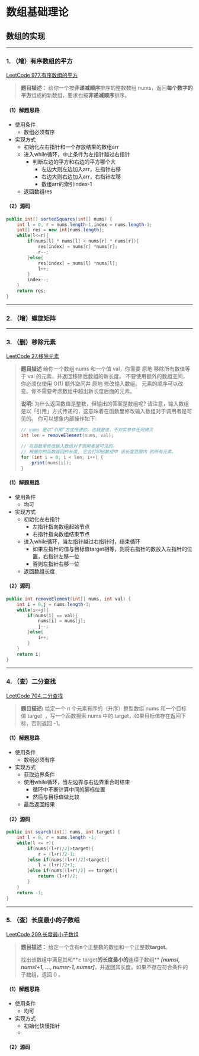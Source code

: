 # 数组基础理论

## 数组的实现

---

### 1. （增）有序数组的平方

[LeetCode 977.有序数组的平方](https://leetcode-cn.com/problems/squares-of-a-sorted-array/)

> **题目描述：**
> 给你一个按**非递减顺序**排序的整数数组 nums，返回**每个数字的平方**组成的新数组，要求也按**非递减顺序**排序。

#### （1）解题思路

+ 使用条件
  + 数组必须有序
+ 实现方式
  + 初始化左右指针和一个存放结果的数组arr
  + 进入while循环，中止条件为左指针越过右指针
    + 判断左边的平方和右边的平方哪个大
      + 左边大则左边加入arr，左指针右移
      + 右边大则右边加入arr，右指针左移
      + 数组arr的索引index-1
  + 返回数组res

#### （2）源码

```java
public int[] sortedSquares(int[] nums) {
    int l = 0, r = nums.length-1,index = nums.length-1;
    int[] res = new int[nums.length];
    while(l<=r){
        if(nums[l] * nums[l] < nums[r] * nums[r]){
            res[index] = nums[r] *nums[r];
            r--;
        }else{
            res[index] = nums[l] *nums[l];
            l++;
        }
        index--;
    }
    return res;
}
```

---

### 2. （增）螺旋矩阵

---

### 3. （删）移除元素

[LeetCode 27.移除元素](https://leetcode-cn.com/problems/remove-element/)


> **题目描述**
> 给你一个数组 nums 和一个值 val，你需要 原地 移除所有数值等于 val 的元素，并返回移除后数组的新长度。
> 不要使用额外的数组空间，你必须仅使用 O(1) 额外空间并 原地 修改输入数组。
> 元素的顺序可以改变。你不需要考虑数组中超出新长度后面的元素。
> 
> **说明:**
> 为什么返回数值是整数，但输出的答案是数组呢?
> 请注意，输入数组是以「引用」方式传递的，这意味着在函数里修改输入数组对于调用者是可见的。
> 你可以想象内部操作如下:
> 
> ``` java
> // nums 是以“引用”方式传递的。也就是说，不对实参作任何拷贝
> int len = removeElement(nums, val);
> 
> // 在函数里修改输入数组对于调用者是可见的。
> // 根据你的函数返回的长度, 它会打印出数组中 该长度范围内 的所有元素。
> for (int i = 0; i < len; i++) {
>     print(nums[i]);
> }
> ```

#### （1）解题思路
+ 使用条件
  + 均可
+ 实现方式
  + 初始化左右指针
    + 左指针指向数组起始节点
    + 右指针指向数组结束节点
  + 进入while循环，当左指针越过右指针时，结束循环
    + 如果左指针的值与目标值target相等，则将右指针的数放入左指针的位置，右指针左移一位
    + 否则左指针右移一位
  + 返回数组长度

#### （2）源码

```java
public int removeElement(int[] nums, int val) {
    int i = 0,j = nums.length-1;
    while(i<=j){
        if(nums[i] == val){
            nums[i] = nums[j];
            j--;
        }else{
            i++;
        }
    }
    return i;
}
```

---

### 4. （查）二分查找

[LeetCode 704.二分查找](https://leetcode-cn.com/problems/binary-search/)


> **题目描述:**
> 给定一个 n 个元素有序的（升序）整型数组 nums 和一个目标值 target  ，写一个函数搜索 nums 中的 target，如果目标值存在返回下标，否则返回 -1。



#### （1）解题思路
+ 使用条件
  + 数组必须有序
+ 实现方式
  + 获取边界条件
  + 使用while循环，当左边界与右边界重合时结束
    + 循环中不断计算中间的脚标位置
    + 然后与目标值做比较
  + 最后返回结果


#### （2）源码

```java
public int search(int[] nums, int target) {
    int l = 0, r = nums.length -1;
    while(l <= r){
        if(nums[(l+r)/2]>target){
            r = (l+r)/2-1;
        }else if(nums[(l+r)/2]<target){
            l = (l+r)/2+1;
        }else if(nums[(l+r)/2] == target){
            return (l+r)/2;
        }
    }
    return -1;
}
```


---

### 5. （查）长度最小的子数组

[LeetCode 209.长度最小子数组](https://leetcode-cn.com/problems/minimum-size-subarray-sum/)

> **题目描述：**
> 给定一个含有**n**个正整数的数组和一个正整数**target**。
> 
> 找出该数组中满足其和**≥ target**的长度最小的**连续子数组** **_[numsl, numsl+1, ..., numsr-1, numsr]_**，并返回其长度。如果不存在符合条件的子数组，返回 0 。

#### （1）解题思路

+ 使用条件
  + 均可
+ 实现方式
  + 初始化快慢指针
  + 

#### （2）源码

